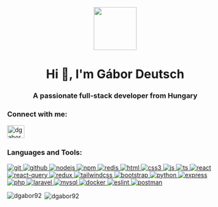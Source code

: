 <div id="header" align="center">
  <img src="https://media.giphy.com/media/M9gbBd9nbDrOTu1Mqx/giphy.gif" width="100"/>
</div>
<h1 align="center">Hi 👋, I'm Gábor Deutsch</h1>
<h3 align="center">A passionate full-stack developer from Hungary</h3>

<h3 align="left">Connect with me:</h3>
<p align="left">
<a href="https://www.linkedin.com/in/g%C3%A1bor-deutsch-aa3952152/"><img align="center" src="https://cdn.jsdelivr.net/npm/simple-icons@3.0.1/icons/linkedin.svg" alt="dgabor92" height="30" width="40" /></a>
</p>

<h3 align="left">Languages and Tools:</h3>
<p align="left"> 
<a href="https://git-scm.com/" target="_blank"> <img src="https://img.shields.io/badge/GIT-white?style=for-the-badge&logo=git" alt="git"/> </a>
<a href="https://github.com/" target="_blank"> <img src="https://img.shields.io/badge/GITHUB-black?style=for-the-badge&logo=github" alt="github"/> </a>
<a href="https://nodejs.org/en" target="_blank"> <img src="https://img.shields.io/badge/NODEJS-transparent?style=for-the-badge&logo=nodedotjs" alt="nodejs"/> </a>
<a href="https://www.npmjs.com/" target="_blank"> <img src="https://img.shields.io/badge/NPM-blue?style=for-the-badge&logo=npm" alt="npm"/> </a>
<a href="https://redis.io/" target="_blank"> <img src="https://img.shields.io/badge/REDIS-white?style=for-the-badge&logo=redis" alt="redis"/> </a>
<a href="https://www.html.am/" target="_blank"> <img src="https://img.shields.io/badge/HTML5-white?style=for-the-badge&logo=html5" alt="html"/> </a>
<a href="https://www.tutorialspoint.com/css/css3_tutorial.htm" target="_blank"> <img src="https://img.shields.io/badge/CSS3-blue?style=for-the-badge&logo=css3" alt="css3"/> </a>
<a href="https://www.javascript.com/" target="_blank"> <img src="https://img.shields.io/badge/JACASCRIPT-black?style=for-the-badge&logo=javascript" alt="js"/> </a>
<a href="https://www.typescriptlang.org/" target="_blank"> <img src="https://img.shields.io/badge/TYPESCRIPT-lightblue?style=for-the-badge&logo=typescript" alt="ts"/> </a>
<a href="https://react.dev/" target="_blank"> <img src="https://img.shields.io/badge/REACT-blue?style=for-the-badge&logo=react" alt="react"/> </a>
<a href="https://tanstack.com/" target="_blank"> <img src="https://img.shields.io/badge/REACT QUERY-blue?style=for-the-badge&logo=reactquery" alt="react-query"/> </a>
<a href="https://redux-toolkit.js.org/" target="_blank"> <img src="https://img.shields.io/badge/REDUX-blue?style=for-the-badge&logo=redux" alt="redux"/> </a>
<a href="https://tailwindcss.com/" target="_blank"> <img src="https://img.shields.io/badge/TAILWIND-white?style=for-the-badge&logo=tailwindcss" alt="tailwindcss"/> </a>
<a href="https://getbootstrap.com/" target="_blank"> <img src="https://img.shields.io/badge/BOOTSTRAP-lightblue?style=for-the-badge&logo=bootstrap" alt="bootstrap"/> </a>
<a href="https://www.python.org/" target="_blank"> <img src="https://img.shields.io/badge/PYTHON-yellow?style=for-the-badge&logo=python" alt="python"/> </a>
<a href="https://expressjs.com/" target="_blank"> <img src="https://img.shields.io/badge/EXPRESS-black?style=for-the-badge&logo=express" alt="express"/> </a>
<a href="https://www.php.net/" target="_blank"> <img src="https://img.shields.io/badge/PHP-transparent?style=for-the-badge&logo=php" alt="php"/> </a> 
<a href="https://laravel.com/" target="_blank"> <img src="https://img.shields.io/badge/LARAVEL-transparent?style=for-the-badge&logo=laravel" alt="laravel"/> </a>
<a href="https://www.mysql.com/" target="_blank"> <img src="https://img.shields.io/badge/MYSQL-darkblue?style=for-the-badge&logo=mysql" alt="mysql"/> </a>
<a href="https://www.docker.com/" target="_blank"> <img src="https://img.shields.io/badge/DOCKER-lightblue?style=for-the-badge&logo=docker" alt="docker"/> </a>
<a href="https://eslint.org/" target="_blank"> <img src="https://img.shields.io/badge/ESLINT-purple?style=for-the-badge&logo=eslint" alt="eslint"/> </a>
<a href="https://www.postman.com/" target="_blank"> <img src="https://img.shields.io/badge/POSTMAN-yellow?style=for-the-badge&logo=postman" alt="postman"/> </a>
</p>

<p><img align="left" src="https://github-readme-stats.vercel.app/api/top-langs?username=dgabor92&show_icons=true&locale=en&layout=compact" alt="dgabor92" /></p>

<p>&nbsp;<img align="center" src="https://github-readme-stats.vercel.app/api?username=dgabor92&show_icons=true&locale=en" alt="dgabor92" /></p>
